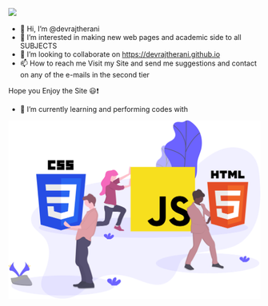 <a href="https://devrajtherani.github.io"><img src="https://raw.githubusercontent.com/devrajtherani/devrajtherani.github.io/main/icons/Dev%20-%20Copy%20(2).png"></a>
- 👋 Hi, I’m @devrajtherani
- 👀 I’m interested in making new web pages and academic side to all SUBJECTS
- 💞️ I’m looking to collaborate on https://devrajtherani.github.io
- 📫 How to reach me 
                      Visit my Site and send me suggestions and contact on any of the e-mails in the second tier

Hope you Enjoy the Site 😃❗
- 🌱 I’m currently learning and performing codes with
<img src="svg/languages.svg">

<!---
devrajtherani/devrajtherani is a ✨ special ✨ repository because its `README.md` (this file) appears on your GitHub profile.
You can click the Preview link to take a look at your changes.
--->
